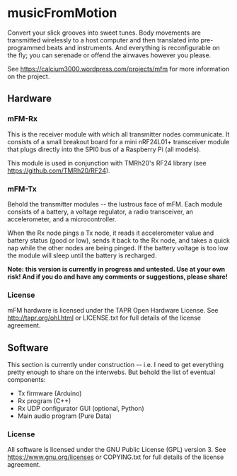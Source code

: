 # musicFromMotion
Convert your slick grooves into sweet tunes.  Body movements are transmitted wirelessly to a host computer and then translated into pre-programmed beats and instruments.  And everything is reconfigurable on the fly; you can serenade or offend the airwaves however you please.

See https://calcium3000.wordpress.com/projects/mfm for more information on the project.


## Hardware
### mFM-Rx
This is the receiver module with which all transmitter nodes communicate.  It consists of a small breakout board for a mini nRF24L01+ transceiver module that plugs directly into the SPI0 bus of a Raspberry Pi (all models).

This module is used in conjunction with TMRh20's RF24 library (see https://github.com/TMRh20/RF24).


### mFM-Tx
Behold the transmitter modules -- the lustrous face of mFM.  Each module consists of a battery, a voltage regulator, a radio transceiver, an accelerometer, and a microcontroller.

When the Rx node pings a Tx node, it reads it accelerometer value and battery status (good or low), sends it back to the Rx node, and takes a quick nap while the other nodes are being pinged.  If the battery voltage is too low the module will sleep until the battery is recharged.

**Note: this version is currently in progress and untested.  Use at your own risk!  And if you do and have any comments or suggestions, please share!**


### License
mFM hardware is licensed under the TAPR Open Hardware License.  See http://tapr.org/ohl.html or LICENSE.txt for full details of the license agreement.

## Software
This section is currently under construction -- i.e. I need to get everything pretty enough to share on the interwebs.  But behold the list of eventual components:
- Tx firmware (Arduino)
- Rx program (C++)
- Rx UDP configurator GUI (optional, Python)
- Main audio program (Pure Data)

### License
All software is licensed under the GNU Public License (GPL) version 3.  See https://www.gnu.org/licenses or COPYING.txt for full details of the license agreement.